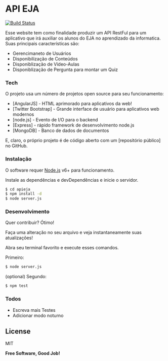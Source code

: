 # API EJA

[![Build Status](https://travis-ci.org/claysllanxavier/apieja.svg?branch=master)](https://travis-ci.org/claysllanxavier/apieja)

Esse website tem como finalidade produzir um API RestFul  para um aplicativo que irá auxiliar os alunos do EJA no aprendizado da informatica. Suas principais características são:

  - Gerencimaneto de Usuários
  - Disponibilização de Conteúdos
  - Disponiblização de Vídeo-Aulas
  - Disponiblização de Pergunta para montar um Quiz


### Tech
O projeto usa um número de projetos open source para seu funcionamento:

* [AngularJS] - HTML aprimorado para aplicativos da web!
* [Twitter Bootstrap] - Grande interface de usuário para aplicativos web modernos
* [node.js] - Evento de I/O para o backend
* [Express] - rápido framework de desenvolvimento  node.js
* [MongoDB] - Banco de dados de documentos

E, claro, o próprio projeto é de código aberto com um [repositório público] no GitHub.

### Instalação

O software requer [Node.js](https://nodejs.org/) v6+ para funcionamento.

Instale as dependências e devDependências e inicie o servidor.

```sh
$ cd apieja
$ npm install -d
$ node server.js
```
### Desenvolvimento

Quer contribuir? Ótimo!

Faça uma alteração no seu arquivo e veja instantaneamente suas atualizações!


Abra seu terminal favorito e execute esses comandos.

Primeiro:
```sh
$ node server.js
```
(optional) Segundo:
```sh
$ npm test
```
### Todos

 - Escreva mais Testes
 - Adicionar modo noturno

License
----

MIT


**Free Software, Good Job!**
